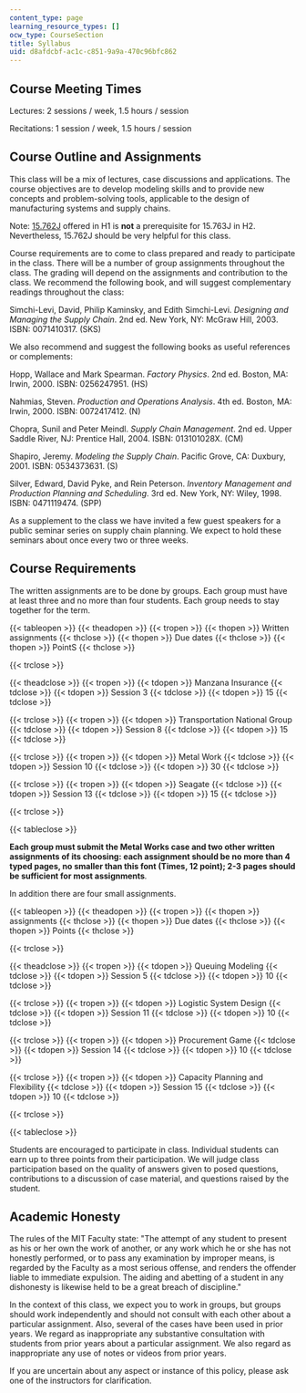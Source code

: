 ```yaml
---
content_type: page
learning_resource_types: []
ocw_type: CourseSection
title: Syllabus
uid: d8afdcbf-ac1c-c851-9a9a-470c96bfc862
---
```


Course Meeting Times
--------------------

Lectures: 2 sessions / week, 1.5 hours / session

Recitations: 1 session / week, 1.5 hours / session

Course Outline and Assignments
------------------------------

This class will be a mix of lectures, case discussions and applications. The course objectives are to develop modeling skills and to provide new concepts and problem-solving tools, applicable to the design of manufacturing systems and supply chains.

Note: [15.762J](/courses/15-762j-supply-chain-planning-spring-2011) offered in H1 is **not** a prerequisite for 15.763J in H2. Nevertheless, 15.762J should be very helpful for this class.

Course requirements are to come to class prepared and ready to participate in the class. There will be a number of group assignments throughout the class. The grading will depend on the assignments and contribution to the class. We recommend the following book, and will suggest complementary readings throughout the class:

Simchi-Levi, David, Philip Kaminsky, and Edith Simchi-Levi. _Designing and Managing the Supply Chain_. 2nd ed. New York, NY: McGraw Hill, 2003. ISBN: 0071410317. (SKS)

We also recommend and suggest the following books as useful references or complements:

Hopp, Wallace and Mark Spearman. _Factory Physics_. 2nd ed. Boston, MA: Irwin, 2000. ISBN: 0256247951. (HS)

Nahmias, Steven. _Production and Operations Analysis_. 4th ed. Boston, MA: Irwin, 2000. ISBN: 0072417412. (N)

Chopra, Sunil and Peter Meindl. _Supply Chain Management_. 2nd ed. Upper Saddle River, NJ: Prentice Hall, 2004. ISBN: 013101028X. (CM)

Shapiro, Jeremy. _Modeling the Supply Chain_. Pacific Grove, CA: Duxbury, 2001. ISBN: 0534373631. (S)

Silver, Edward, David Pyke, and Rein Peterson. _Inventory Management and Production Planning and Scheduling_. 3rd ed. New York, NY: Wiley, 1998. ISBN: 0471119474. (SPP)

As a supplement to the class we have invited a few guest speakers for a public seminar series on supply chain planning. We expect to hold these seminars about once every two or three weeks.

Course Requirements
-------------------

The written assignments are to be done by groups. Each group must have at least three and no more than four students. Each group needs to stay together for the term.

{{< tableopen >}}
{{< theadopen >}}
{{< tropen >}}
{{< thopen >}}
Written assignments
{{< thclose >}}
{{< thopen >}}
Due dates
{{< thclose >}}
{{< thopen >}}
PointS
{{< thclose >}}

{{< trclose >}}

{{< theadclose >}}
{{< tropen >}}
{{< tdopen >}}
Manzana Insurance
{{< tdclose >}}
{{< tdopen >}}
Session 3
{{< tdclose >}}
{{< tdopen >}}
15
{{< tdclose >}}

{{< trclose >}}
{{< tropen >}}
{{< tdopen >}}
Transportation National Group
{{< tdclose >}}
{{< tdopen >}}
Session 8
{{< tdclose >}}
{{< tdopen >}}
15
{{< tdclose >}}

{{< trclose >}}
{{< tropen >}}
{{< tdopen >}}
Metal Work
{{< tdclose >}}
{{< tdopen >}}
Session 10
{{< tdclose >}}
{{< tdopen >}}
30
{{< tdclose >}}

{{< trclose >}}
{{< tropen >}}
{{< tdopen >}}
Seagate
{{< tdclose >}}
{{< tdopen >}}
Session 13
{{< tdclose >}}
{{< tdopen >}}
15
{{< tdclose >}}

{{< trclose >}}

{{< tableclose >}}

**Each group must submit the Metal Works case and two other written assignments of its choosing: each assignment should be no more than 4 typed pages, no smaller than this font (Times, 12 point); 2-3 pages should be sufficient for most assignments**_._

In addition there are four small assignments.

{{< tableopen >}}
{{< theadopen >}}
{{< tropen >}}
{{< thopen >}}
assignments
{{< thclose >}}
{{< thopen >}}
Due dates
{{< thclose >}}
{{< thopen >}}
Points
{{< thclose >}}

{{< trclose >}}

{{< theadclose >}}
{{< tropen >}}
{{< tdopen >}}
Queuing Modeling
{{< tdclose >}}
{{< tdopen >}}
Session 5
{{< tdclose >}}
{{< tdopen >}}
10
{{< tdclose >}}

{{< trclose >}}
{{< tropen >}}
{{< tdopen >}}
Logistic System Design
{{< tdclose >}}
{{< tdopen >}}
Session 11
{{< tdclose >}}
{{< tdopen >}}
10
{{< tdclose >}}

{{< trclose >}}
{{< tropen >}}
{{< tdopen >}}
Procurement Game
{{< tdclose >}}
{{< tdopen >}}
Session 14
{{< tdclose >}}
{{< tdopen >}}
10
{{< tdclose >}}

{{< trclose >}}
{{< tropen >}}
{{< tdopen >}}
Capacity Planning and Flexibility
{{< tdclose >}}
{{< tdopen >}}
Session 15
{{< tdclose >}}
{{< tdopen >}}
10
{{< tdclose >}}

{{< trclose >}}

{{< tableclose >}}

Students are encouraged to participate in class. Individual students can earn up to three points from their participation. We will judge class participation based on the quality of answers given to posed questions, contributions to a discussion of case material, and questions raised by the student.

Academic Honesty
----------------

The rules of the MIT Faculty state: "The attempt of any student to present as his or her own the work of another, or any work which he or she has not honestly performed, or to pass any examination by improper means, is regarded by the Faculty as a most serious offense, and renders the offender liable to immediate expulsion. The aiding and abetting of a student in any dishonesty is likewise held to be a great breach of discipline."

In the context of this class, we expect you to work in groups, but groups should work independently and should not consult with each other about a particular assignment. Also, several of the cases have been used in prior years. We regard as inappropriate any substantive consultation with students from prior years about a particular assignment. We also regard as inappropriate any use of notes or videos from prior years.

If you are uncertain about any aspect or instance of this policy, please ask one of the instructors for clarification.
